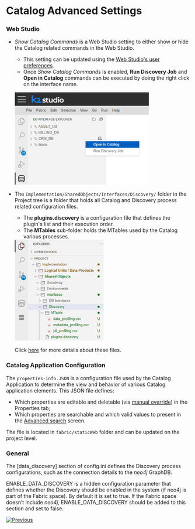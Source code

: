 <web>

# Catalog Advanced Settings

### Web Studio

* *Show Catalog Commands* is a Web Studio setting to either show or hide the Catalog related commands in the Web Studio. 

  * This setting can be updated using the [Web Studio's user preferences](/articles/04_fabric_studio/04_user_preferences.md). 
  * Once *Show Catalog Commands* is enabled, **Run Discovery Job** and **Open in Catalog** commands can be executed by doing the right click on the interface name.  

  ​	<img src="images/show_catalog_commands.png" style="zoom:75%;" />

* The ```Implementation/SharedObjects/Interfaces/Discovery/``` folder in the Project tree is a folder that holds all Catalog and Discovery process related configuration files. 

  * The **plugins.discovery** is a configuration file that defines the plugin's list and their execution order. 
  * The **MTables** sub-folder holds the MTables used by the Catalog various processes.

  <img src="images/discovery_folder.png" style="zoom:75%;" />

  Click [here](04_plugin_framework#plugins-pipeline) for more details about these files. 

### Catalog Application Configuration

The ```properties-info.JSON``` is a configuration file used by the Catalog Application to determine the view and behavior of various Catalog application elements. This JSON file defines:
* Which properties are editable and deletable (via [manual override](07_manual_overrides.md)) in the Properties tab;
* Which properties are searchable and which valid values to present in the [Advanced search](08_search_catalog.md#advanced-search) screen.

The file is located in ```fabric/staticWeb``` folder and can be updated on the project level.

### General

The [data_discovery] section of config.ini defines the Discovery process configurations, such as the connection details to the *neo4j* GraphDB.

ENABLE_DATA_DISCOVERY is a hidden configuration parameter that defines whether the Discovery should be enabled in the system (if neo4j is part of the Fabric space). By default it is set to true. If the Fabric space doesn’t include *neo4j*, ENABLE_DATA_DISCOVERY should be added to this section and set to false.



[![Previous](/articles/images/Previous.png)](10_catalog_APIs.md)

</web>
